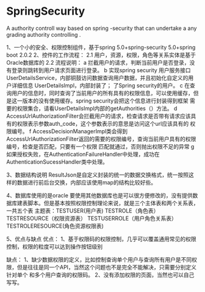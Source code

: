 # SpringSecurity
A authority controll way based on spring -security that  can  undertake a any  grading  authority controlling .


1、一个小的安全、权限控制组件，基于spring 5.0+spring-security 5.0+spring boot 2.0.2
2、控件的工作流程：
  2.1 用户，资源，权限，角色等关系实体是基于Oracle数据库的
  2.2 流程说明：
     a  拦截用户的请求，判断当前用户是否登录，没有登录则跳转到用户请求页面进行登录。
     b  实现spring security 用户服务接口UserDetailsService，内部铜鼓访问数据查询用户数据，并且初始化自定义的用户详细信息  UserDetailsImpl，内部封装了；
      了Spring security的用户。
     c  在查询用户的信息时，同时查询了当前用户的所有具有的权限信息，可以使用缓存，但是这一版本的没有使用缓存。spring security会把这个信息进行封装得到框架
     需要的权限集合，请看UserDetailsImpl内部的getAuthorities（）方法。
     d   AccessUrlAuthorizationFilter会拦截用户的请求，检查请求是否带有请求应该具有的权限表示参数auth_code，这个参数表示的意思是访问这个url应该具有的
     权限编号。
     f   AccessDecisionManagerImpl类会得到AccessUrlAuthorizationFilter返回的需要的权限编号，查询当前用户具有的权限编号，检查是否匹配，只要有一个权限
     匹配就通过，否则抛出权限不足的异常
     g  如果授权失败，在AuthenticationFailureHandler中处理，成功在AuthenticationSucessHandler类中处理。
     
3、数据结构说明
  ResultJson是自定义封装的统一的数据交换格式，统一按照这样的数据进行前后台交换，内部应该使用map的结构比较好些。
  
4、数据库使用的是oracle  要使用其他数据库也是可以很方便修改的，没有提供数据库建表脚本。但是基本按照权限控制理论来说，就是三个主体表和两个关系表，一共五个表
  主题表：TESTUSER(用户表)  TESTROLE（角色表） TESTRESOURCE（权限资源表）  TESTUSERROLE（用户角色关系表）  TESTROLERESOURCE(角色资源权限表)
  
5、优点与缺点
   优点：
   1、基于权限码的权限控制，几乎可以覆盖通用常见的权限控制，权限的粒度可以达到操作按钮级别
 
  缺点：
   1、缺少数据权限的定义，比如控制查询单个用户与查询所有用户是不同权限，但是往往是同一个API，当然这个问题也不是完全不能解决，只需要分别定义针对单个
  和多个用户查询的权限码。
   2、没有添加权限的页面，当然也可以自己写写。
     
